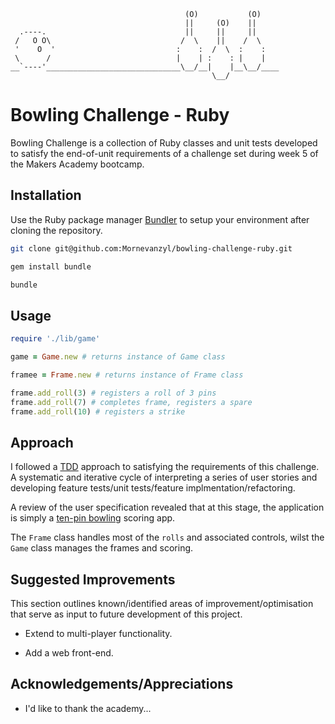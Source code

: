 ```
                                       (O)           (O)
                                       ||     (O)    ||
  .----.                               ||     ||     ||
 /   O O\                             /  \    ||    /  \
 '    O  '                           :    :  /  \  :    :
 \      /                            |    | :    : |    |
__`----'______________________________\__/__|    |__\__/____    
                                             \__/
```




# Bowling Challenge - Ruby

Bowling Challenge is a collection of Ruby classes and unit tests developed to satisfy the end-of-unit requirements of a challenge set during week 5 of the Makers Academy bootcamp.

## Installation

Use the Ruby package manager [Bundler](https://bundler.io/) to setup your environment after cloning the repository.

```bash
git clone git@github.com:Mornevanzyl/bowling-challenge-ruby.git

gem install bundle

bundle
```

## Usage

```ruby
require './lib/game'

game = Game.new # returns instance of Game class

framee = Frame.new # returns instance of Frame class

frame.add_roll(3) # registers a roll of 3 pins
frame.add_roll(7) # completes frame, registers a spare
frame.add_roll(10) # registers a strike
```

## Approach
I followed a [TDD](https://bit.ly/3q65B8q) approach to satisfying the requirements of this challenge. A systematic and iterative cycle of interpreting a series of user stories and developing feature tests/unit tests/feature implmentation/refactoring.

A review of the user specification revealed that at this stage, the application is simply a [ten-pin bowling](https://en.wikipedia.org/wiki/Ten-pin_bowling) scoring app.

The ```Frame``` class handles most of the ```rolls``` and associated controls, wilst the ```Game``` class manages the frames and scoring.

## Suggested Improvements
This section outlines known/identified areas of improvement/optimisation that serve as input to future development of this project.

- Extend to multi-player functionality.

- Add a web front-end.

##  Acknowledgements/Appreciations
- I'd like to thank the academy...

